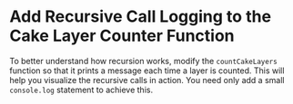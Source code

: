 # Add Recursive Call Logging to the Cake Layer Counter Function

To better understand how recursion works, modify the `countCakeLayers` function so that it prints a message each time a layer is counted. This will help you visualize the recursive calls in action. You need only add a small `console.log` statement to achieve this.